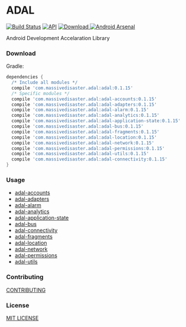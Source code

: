 # ADAL
[![Build Status](https://travis-ci.org/massivedisaster/ADAL.svg?branch=master)](https://travis-ci.org/massivedisaster/ADAL)
[![API](https://img.shields.io/badge/API-16%2B-green.svg?style=flat)](https://android-arsenal.com/api?level=16)
[ ![Download](https://api.bintray.com/packages/massivedisaster/maven/adal/images/download.svg) ](https://bintray.com/massivedisaster/maven/adal/_latestVersion)
[![Android Arsenal](https://img.shields.io/badge/Android%20Arsenal-ADAL%20--%20Android%20Development%20Accelaration%20Library-yellow.svg?style=flat)](https://android-arsenal.com/details/1/5939)

Android Development Accelaration Library

### Download
Gradle:

```gradle
dependencies {
  /* Include all modules */
  compile 'com.massivedisaster.adal:adal:0.1.15'
  /* Specific modules */
  compile 'com.massivedisaster.adal:adal-accounts:0.1.15'
  compile 'com.massivedisaster.adal:adal-adapters:0.1.15'
  compile 'com.massivedisaster.adal:adal-alarm:0.1.15'
  compile 'com.massivedisaster.adal:adal-analytics:0.1.15'
  compile 'com.massivedisaster.adal:adal-application-state:0.1.15'
  compile 'com.massivedisaster.adal:adal-bus:0.1.15'
  compile 'com.massivedisaster.adal:adal-fragments:0.1.15'
  compile 'com.massivedisaster.adal:adal-location:0.1.15'
  compile 'com.massivedisaster.adal:adal-network:0.1.15'
  compile 'com.massivedisaster.adal:adal-permissions:0.1.15'
  compile 'com.massivedisaster.adal:adal-utils:0.1.15'
  compile 'com.massivedisaster.adal:adal-connectivity:0.1.15'
}
```

### Usage
- [adal-accounts](docs/adal-accounts.md)
- [adal-adapters](docs/adal-adapters.md)
- [adal-alarm](docs/adal-alarm.md)
- [adal-analytics](docs/adal-analytics.md)
- [adal-application-state](docs/adal-application-state.md)
- [adal-bus](docs/adal-bus.md)
- [adal-connectivity](docs/adal-connectivity.md)
- [adal-fragments](docs/adal-fragments.md)
- [adal-location](docs/adal-location.md)
- [adal-network](docs/adal-network.md)
- [adal-permissions](docs/adal-permissions.md)
- [adal-utils](docs/adal-utils.md)

### Contributing
[CONTRIBUTING](CONTRIBUTING.md)

### License
[MIT LICENSE](LICENSE.md)
